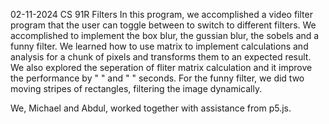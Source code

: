 02-11-2024
CS 91R
Filters
In this program, we accomplished a video filter program that the user can toggle between to switch to different filters. We accomplished to implement the box blur, the gussian blur, the sobels and a funny filter. We learned how to use matrix to implement calculations and analysis for a chunk of pixels and transforms them to an expected result. We also explored the seperation of fliter matrix calculation and it improve the performance by "      "  and "       " seconds. For the funny filter, we did two moving stripes of rectangles, filtering the image dynamically.

We, Michael and Abdul, worked together with assistance from p5.js.